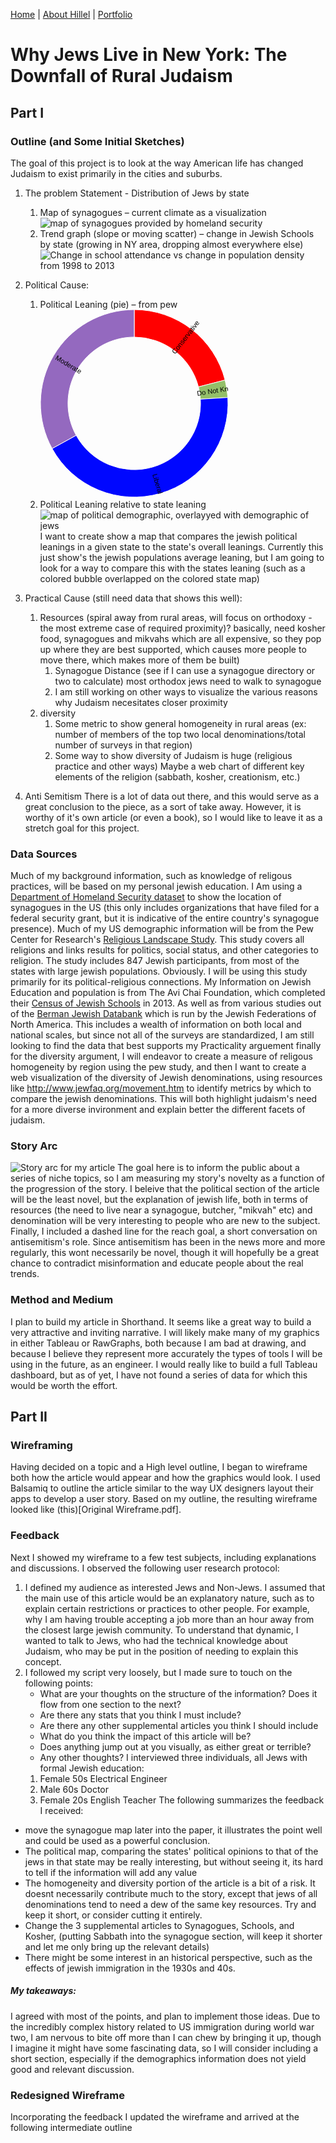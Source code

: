[Home](https://hhochszt.github.io/94870-Portfolio) | [About Hillel](AboutHillel.md) | [Portfolio](Portfolio.md)

# Why Jews Live in New York: The Downfall of Rural Judaism
## Part I
### Outline (and Some Initial Sketches)
The goal of this project is to look at the way American life has changed Judaism to exist primarily in the cities and suburbs.

1.	The problem Statement - Distribution of Jews by state
      1.	Map of synagogues – current climate as a visualization
      ![map of synagogues provided by homeland security](https://dl3.pushbulletusercontent.com/qPHHjQfB8pzXAiXf2XzSL3fVScjCaNN5/Synagogues%20in%20us%20draft.jpg)
      1.	Trend graph (slope or moving scatter) – change in Jewish Schools by state (growing in NY area, dropping almost everywhere else)
      ![Change in school attendance vs change in population density from 1998 to 2013](https://dl3.pushbulletusercontent.com/5HGQw8BDB0diJ51faY1QDPhiJV9sfuJq/20200209_124542.jpg)
      
1.	Political Cause:
      1.	Political Leaning (pie) – from pew
            <svg width="300" height="300" xmlns="http://www.w3.org/2000/svg"><g transform="translate(150, 150)"><g display="none"><path d="M6.4946704217662e-15,-106.06601717798213A106.06601717798213,106.06601717798213,0,1,1,-6.4946704217662e-15,106.06601717798213A106.06601717798213,106.06601717798213,0,1,1,6.4946704217662e-15,-106.06601717798213Z" style="stroke: rgb(255, 255, 255); fill: rgb(255, 0, 0); fill-rule: evenodd;"></path><text transform="translate(3.2473352108831e-15,53.033008588991066)rotate(90)" text-anchor="middle" dx="6" dy=".35em" style="font-size: 11px; font-family: Arial, Helvetica;"></text><title>undefined: none</title></g><g><path d="M9.184850993605149e-15,-150A150,150,0,0,1,145.28747416929465,-37.303483074728234L102.73375820657363,-26.377545844017938A106.06601717798213,106.06601717798213,0,0,0,6.4946704217662e-15,-106.06601717798213Z" style="stroke: rgb(255, 255, 255); fill: rgb(255, 0, 0); fill-rule: evenodd;"></path><text transform="translate(78.47233406460475,-101.1659234861311)rotate(-52.2)" text-anchor="middle" dx="6" dy=".35em" style="font-size: 11px; font-family: Arial, Helvetica;">Conservative</text><title>Conservative: 21</title></g><g><path d="M145.28747416929465,-37.303483074728234A150,150,0,0,1,149.70400926424074,-9.418577929397019L105.85672012155835,-6.659940323010583A106.06601717798213,106.06601717798213,0,0,0,102.73375820657363,-26.377545844017938Z" style="stroke: rgb(255, 255, 255); fill: rgb(148, 191, 105); fill-rule: evenodd;"></path><text transform="translate(126.45670979466361,-20.0287752061101)rotate(-9.000000000000012)" text-anchor="middle" dx="6" dy=".35em" style="font-size: 11px; font-family: Arial, Helvetica;">Do Not Know</text><title>Do Not Know: 3</title></g><g><path d="M149.70400926424074,-9.418577929397019A150,150,0,0,1,-131.44600200657948,72.2630511152574L-92.9463593787129,51.09769347282862A106.06601717798213,106.06601717798213,0,0,0,105.85672012155835,-6.659940323010583Z" style="stroke: rgb(255, 255, 255); fill: rgb(0, 7, 255); fill-rule: evenodd;"></path><text transform="translate(35.72007067577279,122.94928970622992)rotate(73.79999999999998)" text-anchor="middle" dx="6" dy=".35em" style="font-size: 11px; font-family: Arial, Helvetica;">Liberal</text><title>Liberal: 43</title></g><g><path d="M-131.44600200657948,72.2630511152574A150,150,0,0,1,-2.7554552980815446e-14,-150L-1.94840112652986e-14,-106.06601717798213A106.06601717798213,106.06601717798213,0,0,0,-92.9463593787129,51.09769347282862Z" style="stroke: rgb(255, 255, 255); fill: rgb(148, 105, 191); fill-rule: evenodd;"></path><text transform="translate(-110.20339133630152,-65.1741039549194)rotate(390.6)" text-anchor="middle" dx="6" dy=".35em" style="font-size: 11px; font-family: Arial, Helvetica;">Moderate</text><title>Moderate: 33</title></g></g></svg>
      1.	Political Leaning relative to state leaning
      ![map of political demographic, overlayyed with demographic of jews](https://dl3.pushbulletusercontent.com/xP8PqLDOrbbUz5ksEEGgqsuGZqNohfhM/political%20map%20unfiinished.jpg)
      I want to create show a map that compares the jewish political leanings in a given state to the state's overall leanings. Currently this just show's the jewish populations average leaning, but I am going to look for a way to compare this with the states leaning (such as a colored bubble overlapped on the colored state map)
      
      
      
1.	Practical Cause (still need data that shows this well):
      1.	Resources (spiral away from rural areas, will focus on orthodoxy - the most extreme case of required proximity)?
      basically, need kosher food, synagogues and mikvahs which are all expensive, so they pop up where they are best supported, which causes more people to move there, which makes more of them be built)
            1.  Synagogue Distance (see if I can use a synagogue directory or two to calculate)
                  most orthodox jews need to walk to synagogue
            1.  I am still working on other ways to visualize the various reasons why Judaism necesitates closer proximity
      1. diversity
            1.  Some metric to show general homogeneity in rural areas (ex: number of members of the top two local denominations/total number of surveys in that region)
            1.  Some way to show diversity of Judaism is huge (religious practice and other ways)
                  Maybe a web chart of different key elements of the religion (sabbath, kosher, creationism, etc.)
1.    Anti Semitism
      There is a lot of data out there, and this would serve as a great conclusion to the piece, as a sort of take away. However, it is worthy of it's own article (or even a book), so I would like to leave it as a stretch goal for this project.
### Data Sources
Much of my background information, such as knowledge of religous practices, will be based on my personal jewish education. 
I Am using a [Department of Homeland Security dataset]() to show the location of synagogues in the US (this only includes organizations that have filed for a federal security grant, but it is indicative of the entire country's synagogue presence).
Much of my US demographic information will be from the Pew Center for Research's [Religious Landscape Study](https://www.pewforum.org/religious-landscape-study/). This study covers all religions and links results for politics, social status, and other categories to religion. The study includes 847 Jewish participants, from most of the states with large jewish populations. Obviously. I will be using this study primarily for its political-religious connections.
My Information on Jewish Education and population is from The Avi Chai Foundation, which completed their [Census of Jewish Schools](https://avichai.org/knowledge_base/a-census-of-jewish-day-schools-in-the-united-states-2013-14-2014/) in 2013. As well as from various studies out of the [Berman Jewish Databank](https://www.jewishdatabank.org/databank) which is run by the Jewish Federations of North America. This includes a wealth of information on both local and national scales, but since not all of the surveys are standardized, I am still looking to find the data that best supports my Practicality arguement
finally for the diversity argument, I will endeavor to create a measure of religous homogeneity by region using the pew study, and then I want to create a web visualization of the diversity of Jewish denominations, using resources like http://www.jewfaq.org/movement.htm to identify metrics by which to compare the jewish denominations. This will both highlight judaism's need for a more diverse invironment and explain better the different facets of judaism.

### Story Arc
![Story arc for my article](https://dl3.pushbulletusercontent.com/pW0UP9AgVOxotEDvqS32xjZ43BZnXyOE/20200209_142708.jpg)
The goal here is to inform the public about a series of niche topics, so I am measuring my story's novelty as a function of the progression of the story. I beleive that the political section of the article will be the least novel, but the explanation of jewish life, both in terms of resources (the need to live near a synagogue, butcher, "mikvah" etc) and denomination will be very interesting to people who are new to the subject. Finally, I included a dashed line for the reach goal, a short conversation on antisemitism's role. Since antisemitism has been in the news more and more regularly, this wont necessarily be novel, though it will hopefully be a great chance to contradict misinformation and educate people about the real trends.

### Method and Medium
I plan to build my article in Shorthand. It seems like a great way to build a very attractive and inviting narrative. I will likely make many of my graphics in either Tableau or RawGraphs, both because I am bad at drawing, and because I believe they represent more accurately the types of tools I will be using in the future, as an engineer. I would really like to build a full Tableau dashboard, but as of yet, I have not found a series of data for which this would be worth the effort.


## Part II
### Wireframing
Having decided on a topic and a High level outline, I began to wireframe both how the article would appear and how the graphics would look. I used Balsamiq to outline the article similar to the way UX designers layout their apps to develop a user story. Based on my outline, the resulting wireframe looked like (this)[Original Wireframe.pdf].
### Feedback
Next I showed my wireframe to a few test subjects, including explanations and discussions. I observed the following user research protocol:
1. I defined my audience as interested Jews and Non-Jews. I assumed that the main use of this article would be an explanatory nature, such as to explain certain restrictions or practices to other people. For example, why I am having trouble accepting a job more than an hour away from the closest large jewish community. To understand that dynamic, I wanted to talk to Jews, who had the technical knowledge about Judaism, who may be put in the position of needing to explain this concept.
1. I followed my script very loosely, but I made sure to touch on the following points:
      * What are your thoughts on the structure of the information? Does it flow from one section to the next?
      * Are there any stats that you think I must include?
      * Are there any other supplemental articles you think I should include
      * What do you think the impact of this article will be?
      * Does anything jump out at you visually, as either great or terrible?
      * Any other thoughts?
I interviewed three individuals, all Jews with formal Jewish education: 
      1. Female 50s Electrical Engineer
      1. Male 60s Doctor
      1. Female 20s English Teacher
The following summarizes the feedback I received:
* move the synagogue map later into the paper, it illustrates the point well and could be used as a powerful conclusion.
* The political map, comparing the states' political opinions to that of the jews in that state may be really interesting, but without seeing it, its hard to tell if the information will add any value
* The homogeneity and diversity portion of the article is a bit of a risk. It doesnt necessarily contribute much to the story, except that jews of all denominations tend to need a dew of the same key resources. Try and keep it short, or consider cutting it entirely.
* Change the 3 supplemental articles to Synagogues, Schools, and Kosher, (putting Sabbath into the synagogue section, will keep it shorter and let me only bring up the relevant details)
* There might be some interest in an historical perspective, such as the effects of jewish immigration in the 1930s and 40s.
##### My takeaways:
I agreed with most of the points, and plan to implement those ideas. Due to the incredibly complex history related to US immigration during world war two, I am nervous to bite off more than I can chew by bringing it up, though I imagine it might have some fascinating data, so I will consider including a short section, especially if the demographics information does not yield good and relevant discussion.

### Redesigned Wireframe
Incorporating the feedback I updated the wireframe and arrived at the following intermediate outline
